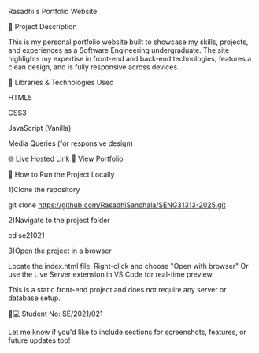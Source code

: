 Rasadhi's Portfolio Website
 
 📌 Project Description
 
 This is my personal portfolio website built to showcase my skills, projects, and experiences as a Software Engineering undergraduate. The site highlights my expertise in front-end and back-end technologies, features a clean design, and is fully responsive across devices.
 
 🧰 Libraries & Technologies Used
 
 HTML5
 
 CSS3
 
 JavaScript (Vanilla)
 
 Media Queries (for responsive design)
 
 🌐 Live Hosted Link
 🔗 [View Portfolio](https://keen-unicorn-2f4501.netlify.app/)
 
 🚀 How to Run the Project Locally
 
 1)Clone the repository
 
 git clone https://github.com/RasadhiSanchala/SENG31313-2025.git
 
 2)Navigate to the project folder
 
 cd se21021
 
 3)Open the project in a browser
 
 Locate the index.html file.
 Right-click and choose "Open with browser"
 Or use the Live Server extension in VS Code for real-time preview.
 
 
 This is a static front-end project and does not require any server or database setup.
 
 👩💻 Student No: SE/2021/021
 
 Let me know if you'd like to include sections for screenshots, features, or future updates too!
 
